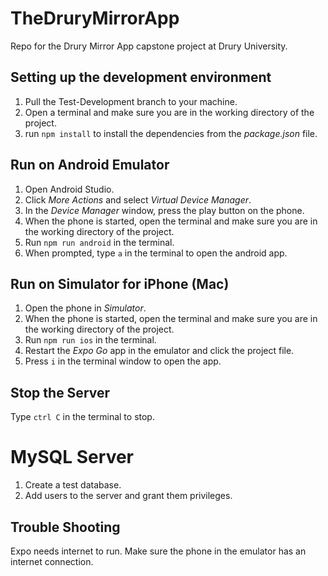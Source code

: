 # TheDruryMirrorApp
Repo for the Drury Mirror App capstone project at Drury University.


## Setting up the development environment
1. Pull the Test-Development branch to your machine.
2. Open a terminal and make sure you are in the working directory of the project.
3. run `npm install` to install the dependencies from the *package.json* file.

## Run on Android Emulator
1. Open Android Studio.
2. Click *More Actions* and select *Virtual Device Manager*.
3. In the *Device Manager* window, press the play button on the phone.
4. When the phone is started, open the terminal and make sure you are in the working directory of the project.
5. Run `npm run android` in the terminal.
6. When prompted, type `a` in the terminal to open the android app.

## Run on Simulator for iPhone (Mac)
1. Open the phone in *Simulator*.
2. When the phone is started, open the terminal and make sure you are in the working directory of the project.
3. Run `npm run ios` in the terminal.
4. Restart the *Expo Go* app in the emulator and click the project file.  
5. Press `i` in the terminal window to open the app.

## Stop the Server
Type `ctrl C` in the terminal to stop.


# MySQL Server
1. Create a test database. 
2. Add users to the server and grant them privileges.

## Trouble Shooting
Expo needs internet to run. Make sure the phone in the emulator has an internet connection.    
